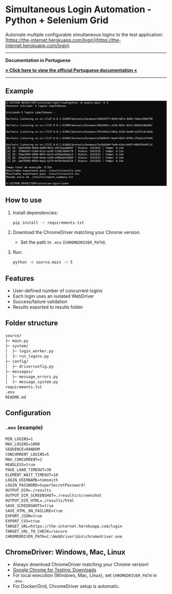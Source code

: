 # Simultaneous Login Automation - Python + Selenium Grid

Automate multiple configurable simultaneous logins to the test application:  
[https://the-internet.herokuapp.com/login](https://the-internet.herokuapp.com/login)

---
**Documentation in Portuguese**

<div align="left">
  <a href="https://github.com/Vidigal-code/selenium-login-load/blob/main/README_PT.md">
    <strong>» Click here to view the official Portuguese documentation «</strong>
  </a>
</div>

---

## Example 

<img src="./example/example.png" alt="" width="800"/> 



## How to use

1. Install dependencies:
   ```bash
   pip install -r requirements.txt
   ```

2. Download the ChromeDriver matching your Chrome version.
   - Set the path in `.env` (`CHROMEDRIVER_PATH`).

3. Run:
   ```bash
   python -m source.main -n 5
   ```

## Features

- User-defined number of concurrent logins
- Each login uses an isolated WebDriver
- Success/failure validation
- Results exported to results folder

## Folder structure

```
source/
├─ main.py
├─ system/
│  ├─ login_worker.py
│  ├─ run_logins.py
├─ config/
│  ├─ driverconfig.py
├─ messages/
│  ├─ message_errors.py
│  ├─ message_system.py
requirements.txt
.env
README.md
```

## Configuration

### `.env` (example)

```dotenv
MIN_LOGINS=1
MAX_LOGINS=1000
SEQUENCE=RANDOM
CONCURRENT_LOGINS=5
MAX_CONCURRENT=2
HEADLESS=true
PAGE_LOAD_TIMEOUT=30
ELEMENT_WAIT_TIMEOUT=10
LOGIN_USERNAME=tomsmith
LOGIN_PASSWORD=SuperSecretPassword!
OUTPUT_DIR=./results
OUTPUT_DIR_SCREENSHOT=./results/screenshot
OUTPUT_DIR_HTML=./results/html
SAVE_SCREENSHOTS=true
SAVE_HTML_ON_FAILURE=true
EXPORT_JSON=true
EXPORT_CSV=true
TARGET_URL=https://the-internet.herokuapp.com/login
TARGET_URL_TO_CHECK=/secure
CHROMEDRIVER_PATH=C:\WebDriver\bin\chromedriver.exe
```

## ChromeDriver: Windows, Mac, Linux

- Always download ChromeDriver matching your Chrome version!
- [Google Chrome for Testing: Downloads](https://googlechromelabs.github.io/chrome-for-testing)
- For local execution (Windows, Mac, Linux), set `CHROMEDRIVER_PATH` in `.env`.
- For Docker/Grid, ChromeDriver setup is automatic.
